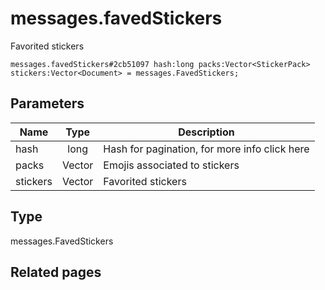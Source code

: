 # messages.favedStickers
Favorited stickers

```
messages.favedStickers#2cb51097 hash:long packs:Vector<StickerPack> stickers:Vector<Document> = messages.FavedStickers;
```

## Parameters
| Name | Type | Description |
| ---- | :----: | ----------- |
| hash | long | Hash for pagination, for more info click here |
| packs | Vector<StickerPack> | Emojis associated to stickers |
| stickers | Vector<Document> | Favorited stickers |


## Type
messages.FavedStickers

## Related pages
